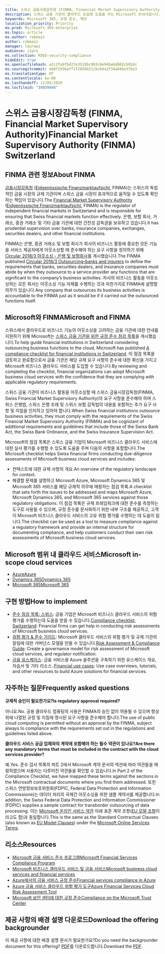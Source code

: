 ```yaml
---
title: 스위스 금융시장감독청 (FINMA, Financial Market Supervisory Authority)
description: 스위스 금융 기관의 클라우드 도입에 도움을 주는 Microsoft 안내서입니다.
keywords: Microsoft 365, 규정 준수, 제안
localization_priority: Priority
ms.prod: Microsoft-365-enterprise
ms.topic: article
ms.author: robmazz
author: robmazz
manager: laurawi
audience: itpro
ms.collection: M365-security-compliance
hideEdit: true
ms.openlocfilehash: a2c2fa9fbd27e3519bc993c8e94be6d802cb91dc
ms.sourcegitcommit: eb0f255baff1f2856621cbc64a3f34a04be37be3
ms.translationtype: HT
ms.contentlocale: ko-KR
ms.lasthandoff: 12/05/2019
ms.locfileid: "39859848"
---
```

# <a name="financial-market-supervisory-authority-finma-switzerland"></a><span data-ttu-id="24096-104">스위스 금융시장감독청 (FINMA, Financial Market Supervisory Authority)</span><span class="sxs-lookup"><span data-stu-id="24096-104">Financial Market Supervisory Authority (FINMA) Switzerland</span></span>

## <a name="about-finma"></a><span data-ttu-id="24096-105">FINMA 관련 정보</span><span class="sxs-lookup"><span data-stu-id="24096-105">About FINMA</span></span>

<span data-ttu-id="24096-106">[금융시장감독청](https://www.finma.ch/en) ([Eidgenössische Finanzmarktaufsicht](https://www.finma.ch/de/), FINMA)는 스위스의 독립적인 금융 시장의 규제 기관이며 스위스 금융 시장이 효과적으로 움직일 수 있도록 확인하는 책임이 있습니다.</span><span class="sxs-lookup"><span data-stu-id="24096-106">The [Financial Market Supervisory Authority](https://www.finma.ch/en) ([Eidgenössische Finanzmarktaufsicht](https://www.finma.ch/de/), FINMA) is the regulator of independent financial markets in Switzerland and is responsible for ensuring that Swiss financial markets function effectively.</span></span> <span data-ttu-id="24096-107">은행, 보험 회사, 거래소, 증권 거래소 및 기타 금융 기관에 대한 건전성 감독권을 보유하고 있습니다.</span><span class="sxs-lookup"><span data-stu-id="24096-107">It has prudential supervision over banks, insurance companies, exchanges, securities dealers, and other financial institutions.</span></span>

<span data-ttu-id="24096-108">FINMA는 은행, 증권 거래소 및 보험 회사가 회사의 비즈니스 활동에 중요한 모든 기능을 서비스 제공자에게 아웃소싱할 때 준수해야 하는 요구 사항을 정의하기 위해 [Circular 2018/3 아웃소싱 - 은행 및 보험회사](https://www.finma.ch/en/~/media/finma/dokumente/dokumentencenter/myfinma/rundschreiben/finma-rs-2018-03.pdf?la=en)를 게시했습니다.</span><span class="sxs-lookup"><span data-stu-id="24096-108">The FINMA published [Circular 2018/3 Outsourcing–banks and insurers](https://www.finma.ch/en/~/media/finma/dokumente/dokumentencenter/myfinma/rundschreiben/finma-rs-2018-03.pdf?la=en) to define the requirements that banks, securities dealers, and insurance companies must abide by when they outsource to a service provider any functions that are significant to the company’s business activities.</span></span> <span data-ttu-id="24096-109">자사의 비즈니스 활동을 아웃소싱하는 모든 회사는 아웃소싱 기능 자체를 수행하는 것과 마찬가지로 FINMA에 설명할 의무가 있습니다.</span><span class="sxs-lookup"><span data-stu-id="24096-109">Any company that outsources its business activities is accountable to the FINMA just as it would be if it carried out the outsourced functions itself.</span></span>

## <a name="microsoft-and-finma"></a><span data-ttu-id="24096-110">Microsoft와 FINMA</span><span class="sxs-lookup"><span data-stu-id="24096-110">Microsoft and FINMA</span></span>

<span data-ttu-id="24096-111">스위스에서 클라우드로 비즈니스 기능의 아웃소싱을 고려하는 금융 기관에 대한 안내를 지원하기 위해 Microsoft는 [스위스 금융 기관을 위한 규정 준수 점검 목록](https://aka.ms/FinServ-Guide-Switzerland)을 게시했습니다.</span><span class="sxs-lookup"><span data-stu-id="24096-111">To help guide financial institutions in Switzerland considering outsourcing business functions to the cloud, Microsoft has published [A compliance checklist for financial institutions in Switzerland](https://aka.ms/FinServ-Guide-Switzerland).</span></span> <span data-ttu-id="24096-112">이 점검 목록을 검토하고 완료함으로서 금융 기관은 해당 규제 요구 사항의 준수에 대한 확신을 가지고 Microsoft 비즈니스 클라우드 서비스를 도입할 수 있습니다.</span><span class="sxs-lookup"><span data-stu-id="24096-112">By reviewing and completing the checklist, financial organizations can adopt Microsoft business cloud services with the confidence that they are complying with applicable regulatory requirements.</span></span>

<span data-ttu-id="24096-113">스위스 금융 기관이 비즈니스 활동을 아웃소싱할 때 스위스 금융시장감독청(FINMA, Swiss Financial Market Supervisory Authority)의 요구 사항을 준수해야 하며 스위스 은행법, 스위스 은행 조례 및 스위스 보험 감독법의 내용을 포함하는 추가 요구 사항 및 지침을 인지하고 있어야 합니다.</span><span class="sxs-lookup"><span data-stu-id="24096-113">When Swiss financial institutions outsource business activities, they must comply with the requirements of the Swiss Financial Market Supervisory Authority (FINMA) and be cognizant of additional requirements and guidelines that include those of the Swiss Bank Act, the Swiss Bank Ordinance, and the Swiss Insurance Supervision Act.</span></span>

<span data-ttu-id="24096-114">Microsoft의 점검 목록은 스위스 금융 기업이 Microsoft 비즈니스 클라우드 서비스에 대한 실사 평가를 수행할 수 있도록 도움을 주며 다음의 사항을 포함합니다.</span><span class="sxs-lookup"><span data-stu-id="24096-114">The Microsoft checklist helps Swiss financial firms conducting due-diligence assessments of Microsoft business cloud services and includes:</span></span>

- <span data-ttu-id="24096-115">컨텍스트에 대한 규제 사항의 개요.</span><span class="sxs-lookup"><span data-stu-id="24096-115">An overview of the regulatory landscape for context.</span></span>
- <span data-ttu-id="24096-116">해결할 문제를 설명하고 Microsoft Azure, Microsoft Dynamics 365 및 Microsoft 365 서비스를 해당 규제적 의무에 매핑하는 점검 목록.</span><span class="sxs-lookup"><span data-stu-id="24096-116">A checklist that sets forth the issues to be addressed and maps Microsoft Azure, Microsoft Dynamics 365, and Microsoft 365 services against those regulatory obligations.</span></span> <span data-ttu-id="24096-117">이 점검 목록은 규제 프레임워크에 대한 준수를 측정하는 도구로 사용될 수 있으며, 규정 준수를 문서화하기 위한 내부 구조를 제공하고, 고객이 Microsoft 비즈니스 클라우드 서비스의 고유 위험 평가를 수행하는 데 도움이 됩니다.</span><span class="sxs-lookup"><span data-stu-id="24096-117">The checklist can be used as a tool to measure compliance against a regulatory framework and provide an internal structure for documenting compliance, and help customers conduct their own risk assessments of Microsoft business cloud services.</span></span>

## <a name="microsoft-in-scope-cloud-services"></a><span data-ttu-id="24096-118">Microsoft 범위 내 클라우드 서비스</span><span class="sxs-lookup"><span data-stu-id="24096-118">Microsoft in-scope cloud services</span></span>

- [<span data-ttu-id="24096-119">Azure</span><span class="sxs-lookup"><span data-stu-id="24096-119">Azure</span></span>](https://aka.ms/AzureCompliance)
- [<span data-ttu-id="24096-120">Dynamics 365</span><span class="sxs-lookup"><span data-stu-id="24096-120">Dynamics 365</span></span>](https://aka.ms/d365-compliance-list)
- [<span data-ttu-id="24096-121">Microsoft 365</span><span class="sxs-lookup"><span data-stu-id="24096-121">Microsoft 365</span></span>](https://aka.ms/o365-compliance-framework)

## <a name="how-to-implement"></a><span data-ttu-id="24096-122">구현 방법</span><span class="sxs-lookup"><span data-stu-id="24096-122">How to implement</span></span>

- <span data-ttu-id="24096-123">[준수 점검 목록: 스위스](https://aka.ms/FinServ-Guide-Switzerland): 금융 기업은 Microsoft 비즈니스 클라우드 서비스의 위험 평가를 수행하는데 도움을 받을 수 있습니다.</span><span class="sxs-lookup"><span data-stu-id="24096-123">[Compliance checklist: Switzerland](https://aka.ms/FinServ-Guide-Switzerland): Financial firms can get help in conducting risk assessments of Microsoft business cloud services.</span></span>
- <span data-ttu-id="24096-124">[위험 평가 & 준수 가이드](https://aka.ms/RiskGovernanceGuide): Microsoft 클라우드 서비스의 위험 평가 및 규제 기관의 알림에 대한 거버넌스 모델을 만들 수 있습니다.</span><span class="sxs-lookup"><span data-stu-id="24096-124">[Risk Assessment & Compliance Guide](https://aka.ms/RiskGovernanceGuide): Create a governance model for risk assessment of Microsoft cloud services, and regulator notification.</span></span>
- <span data-ttu-id="24096-125">[금융 유스케이스](https://docs.microsoft.com/azure/industry/financial/): 금융 서비스용 Azure 솔루션을 구축하기 위한 유스케이스 개요, 자습서 및 기타 리소스..</span><span class="sxs-lookup"><span data-stu-id="24096-125">[Financial use cases](https://docs.microsoft.com/azure/industry/financial/): Use case overviews, tutorials, and other resources to build Azure solutions for financial services.</span></span>

## <a name="frequently-asked-questions"></a><span data-ttu-id="24096-126">자주하는 질문</span><span class="sxs-lookup"><span data-stu-id="24096-126">Frequently asked questions</span></span>

<span data-ttu-id="24096-127">**규제적 승인이 필요한가요?**</span><span class="sxs-lookup"><span data-stu-id="24096-127">**Is regulatory approval required?**</span></span>

<span data-ttu-id="24096-128">아니요.</span><span class="sxs-lookup"><span data-stu-id="24096-128">No.</span></span> <span data-ttu-id="24096-129">공용 클라우드 컴퓨팅의 사용은 FINMA의 승인 없이 허용될 수 있으며 항상 위에 나열된 규정 및 지침에 명시된 요구 사항을 준수해야 합니다.</span><span class="sxs-lookup"><span data-stu-id="24096-129">The use of public cloud computing is permitted without an approval by the FINMA, subject always to compliance with the requirements set out in the regulations and guidelines listed above.</span></span>

<span data-ttu-id="24096-130">**클라우드 서비스 공급 업체와의 계약에 포함해야 하는 필수 약관이 있나요?**</span><span class="sxs-lookup"><span data-stu-id="24096-130">**Are there any mandatory terms that must be included in the contract with the cloud services provider?**</span></span>

<span data-ttu-id="24096-131">예.</span><span class="sxs-lookup"><span data-stu-id="24096-131">Yes.</span></span> <span data-ttu-id="24096-132">준수 검사 목록의 파트 2에서 Microsoft 계약 문서의 섹션에 따라 약관들을 매핑하였으며 사용자는 다루어진 약관들을 확인할 수 있습니다.</span><span class="sxs-lookup"><span data-stu-id="24096-132">In Part 2 of the Compliance Checklist, we have mapped these terms against the sections in the Microsoft contractual documents where you find them addressed.</span></span> <span data-ttu-id="24096-133">또한 스위스 연방정보보호위원회(FDPIC, Federal Data Protection and Information Commissione)는 데이터 처리의 국제간 아웃소싱을 위한 샘플 계약서를 제공합니다.</span><span class="sxs-lookup"><span data-stu-id="24096-133">In addition, the Swiss Federal Data Protection and Information Commissioner (FDPIC) supplies a sample contract for transborder outsourcing of data processing.</span></span> <span data-ttu-id="24096-134">이는 [Microsoft 온라인 서비스 약관](https://aka.ms/Online-Services-Terms) 아래 표준 계약 조항([EU 모델 조항](offering-EU-Model-Clauses.md)이라고도 함)과 동일합니다.</span><span class="sxs-lookup"><span data-stu-id="24096-134">This is the same as the Standard Contractual Clauses (also known as [EU Model Clauses](offering-EU-Model-Clauses.md)) under the [Microsoft Online Services Terms](https://aka.ms/Online-Services-Terms).</span></span>

## <a name="resources"></a><span data-ttu-id="24096-135">리소스</span><span class="sxs-lookup"><span data-stu-id="24096-135">Resources</span></span>

- [<span data-ttu-id="24096-136">Microsoft 금융 서비스 준수 프로그램</span><span class="sxs-lookup"><span data-stu-id="24096-136">Microsoft Financial Services Compliance Program</span></span>](https://aka.ms/FSCP-Print)
- [<span data-ttu-id="24096-137">Microsoft 비즈니스 클라우드 서비스 및 금융 서비스</span><span class="sxs-lookup"><span data-stu-id="24096-137">Microsoft business cloud services and financial services</span></span>](https://servicetrust.microsoft.com/viewpage/financialservicesoverview)
- [<span data-ttu-id="24096-138">Azure에서의 금융 서비스 규정 준수</span><span class="sxs-lookup"><span data-stu-id="24096-138">Financial services compliance in Azure</span></span>](https://azure.microsoft.com/resources/videos/azurecon-2015-financial-services-compliance-in-azure/)
- [<span data-ttu-id="24096-139">Azure 금융 서비스 클라우드 위험 평가 도구</span><span class="sxs-lookup"><span data-stu-id="24096-139">Azure Financial Services Cloud Risk Assessment Tool</span></span>](https://aka.ms/FFIEC-CSDT)
- [<span data-ttu-id="24096-140">Microsoft 보안 센터에 대한 규정 준수</span><span class="sxs-lookup"><span data-stu-id="24096-140">Compliance on the Microsoft Trust Center</span></span>](https://www.microsoft.com/trust-center/compliance/compliance-overview)

## <a name="download-the-offering-backgrounder"></a><span data-ttu-id="24096-141">제공 사항의 배경 설명 다운로드</span><span class="sxs-lookup"><span data-stu-id="24096-141">Download the offering backgrounder</span></span>

<span data-ttu-id="24096-142">이 제공 사항에 대한 배경 설명 문서가 필요한가요?</span><span class="sxs-lookup"><span data-stu-id="24096-142">Do you need the backgrounder document for this offering?</span></span> <span data-ttu-id="24096-143">[PDF](https://download.microsoft.com/download/4/6/A/46AE2B08-49ED-478F-8E64-6BDE9B56C5F4/FINMA-Compliance.pdf)를 다운로드합니다.</span><span class="sxs-lookup"><span data-stu-id="24096-143">Download the [PDF](https://download.microsoft.com/download/4/6/A/46AE2B08-49ED-478F-8E64-6BDE9B56C5F4/FINMA-Compliance.pdf).</span></span>
